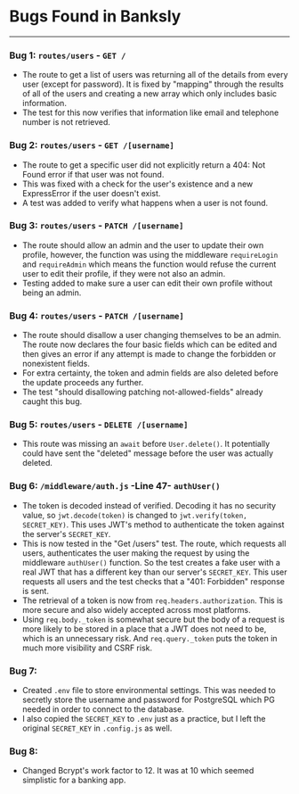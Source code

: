 # Bugs Found in Banksly #

----------

### Bug 1:  `routes/users` - `GET /`
- The route to get a list of users was returning all of the details from every user (except for password). It is fixed by "mapping" through the results of all of the users and creating a new array which only includes basic information.
- The test for this now verifies that information like email and telephone number is not retrieved.


### Bug 2: `routes/users` - `GET /[username]`
- The route to get a specific user did not explicitly return a 404: Not Found error if that user was not found.
- This was fixed with a check for the user's existence and a new ExpressError if the user doesn't exist.
- A test was added to verify what happens when a user is not found.


### Bug 3: `routes/users` - `PATCH /[username]`
- The route should allow an admin and the user to update their own profile, however, the function was using the middleware `requireLogin` and `requireAdmin` which means the function would refuse the current user to edit their profile, if they were not also an admin.
- Testing added to make sure a user can edit their own profile without being an admin.


### Bug 4: `routes/users` - `PATCH /[username]`
- The route should disallow a user changing themselves to be an admin. The route now declares the four basic fields which can be edited and then gives an error if any attempt is made to change the forbidden or nonexistent fields.
- For extra certainty, the token and admin fields are also deleted before the update proceeds any further.
- The test "should disallowing patching not-allowed-fields" already caught this bug.


### Bug 5: `routes/users` - `DELETE /[username]`
- This route was missing an `await` before `User.delete()`. It potentially could have sent the "deleted" message before the user was actually deleted.



### Bug 6: `/middleware/auth.js` -Line 47- `authUser()` 
- The token is decoded instead of verified. Decoding it has no security value, so `jwt.decode(token)` is changed to `jwt.verify(token, SECRET_KEY)`. This uses JWT's method to authenticate the token against the server's `SECRET_KEY`. 
- This is now tested in the "Get /users" test. The route, which requests all users, authenticates the user making the request by using the middleware `authUser()` function. So the test creates a fake user with a real JWT that has a different key than our server's `SECRET_KEY`. This user requests all users and the test checks that a "401: Forbidden" response is sent. 
- The retrieval of a token is now from `req.headers.authorization`. This is more secure and also widely accepted across most platforms. 
- Using `req.body._token` is somewhat secure but the body of a request is more likely to be stored in a place that a JWT does not need to be, which is an unnecessary risk. And `req.query._token` puts the token in much more visibility and CSRF risk. 


### Bug 7:
- Created `.env` file to store environmental settings. This was needed to secretly store the username and password for PostgreSQL which PG needed in order to connect to the database.
- I also copied the `SECRET_KEY` to `.env` just as a practice, but I left the original `SECRET_KEY` in `.config.js` as well.   


### Bug 8:
- Changed Bcrypt's work factor to 12. It was at 10 which seemed simplistic for a banking app.
	